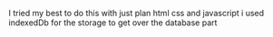I tried my best to do this with just plan html css and javascript i used indexedDb for the storage to get over the database part
